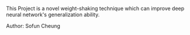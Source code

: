 This Project is a novel weight-shaking technique which can improve deep neural network's generalization ability.

Author: Sofun Cheung
